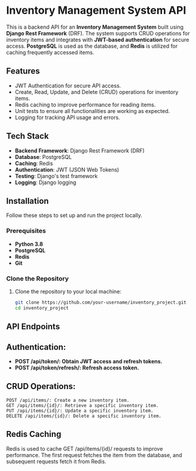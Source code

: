 # Inventory Management System API

This is a backend API for an **Inventory Management System** built using **Django Rest Framework** (DRF). The system supports CRUD operations for inventory items and integrates with **JWT-based authentication** for secure access. **PostgreSQL** is used as the database, and **Redis** is utilized for caching frequently accessed items.

## Features

- JWT Authentication for secure API access.
- Create, Read, Update, and Delete (CRUD) operations for inventory items.
- Redis caching to improve performance for reading items.
- Unit tests to ensure all functionalities are working as expected.
- Logging for tracking API usage and errors.

## Tech Stack

- **Backend Framework**: Django Rest Framework (DRF)
- **Database**: PostgreSQL
- **Caching**: Redis
- **Authentication**: JWT (JSON Web Tokens)
- **Testing**: Django's test framework
- **Logging**: Django logging

## Installation

Follow these steps to set up and run the project locally.

### Prerequisites

- **Python 3.8**
- **PostgreSQL**
- **Redis**
- **Git**


### Clone the Repository

1. Clone the repository to your local machine:
   ```bash
   git clone https://github.com/your-username/inventory_project.git
   cd inventory_project


## API Endpoints
## Authentication:
  - **POST /api/token/: Obtain JWT access and refresh tokens.**
  - **POST /api/token/refresh/: Refresh access token.**
## CRUD Operations:
    POST /api/items/: Create a new inventory item.
    GET /api/items/{id}/: Retrieve a specific inventory item.
    PUT /api/items/{id}/: Update a specific inventory item.
    DELETE /api/items/{id}/: Delete a specific inventory item.

## Redis Caching
Redis is used to cache GET /api/items/{id}/ requests to improve performance. The first request fetches the item from the database, and subsequent requests fetch it from Redis.
